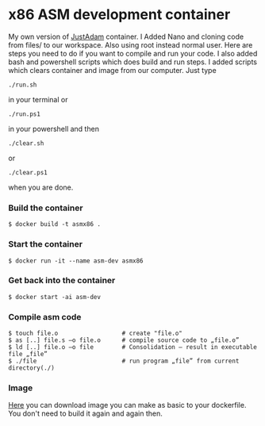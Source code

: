 x86 ASM development container
=============================

My own version of [JustAdam](https://github.com/JustAdam/docker-asm) container. I Added Nano and cloning code from files/ to our workspace. Also using root instead normal user. Here are steps you need to do if you want to compile and run your code. I also added bash and powershell scripts which does build and run steps. I added scripts which clears container and image from our computer. Just type 
```
./run.sh
```
 in your terminal or 
 ```
 ./run.ps1
 ``` 
 in your powershell and then 
 ```
 ./clear.sh 
 ```
 or 
 ```
 ./clear.ps1
 ```
when you are done.

### Build the container

```
$ docker build -t asmx86 .
```

### Start the container

```
$ docker run -it --name asm-dev asmx86
```

### Get back into the container

```
$ docker start -ai asm-dev
```


### Compile asm code

```
$ touch file.o					# create "file.o"
$ as [..] file.s –o file.o 		# compile source code to „file.o”
$ ld [..] file.o –o file 		# Consolidation – result in executable file „file”
$ ./file 						# run program „file” from current directory(./) 
```

### Image
[Here](https://hub.docker.com/r/krystiankolad/asm-x86-docker/) you can download image you can make as basic to your dockerfile. You don't need to build it again and again then.